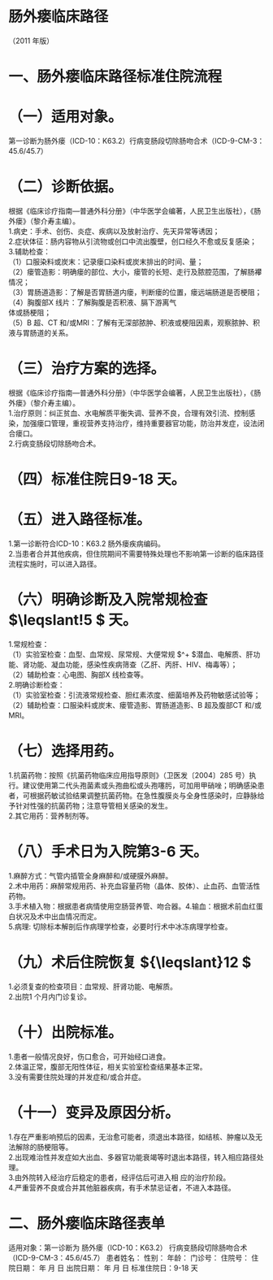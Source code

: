 # 肠外瘘临床路径  
（2011 年版）  
# 一、肠外瘘临床路径标准住院流程  
# （一）适用对象。  
第一诊断为肠外瘘（ICD-10：K63.2）行病变肠段切除肠吻合术（ICD-9-CM-3：45.6/45.7）  
# （二）诊断依据。  
根据《临床诊疗指南—普通外科分册》（中华医学会编著，人民卫生出版社），《肠外瘘》（黎介寿主编）。  
1.病史：手术、创伤、炎症、疾病以及放射治疗、先天异常等诱因；  
2.症状体征：肠内容物从引流物或创口中流出腹壁，创口经久不愈或反复感染；  
3.辅助检查：  
（1）口服染料或炭末：记录瘘口染料或炭末排出的时间、量；  
（2）瘘管造影：明确瘘的部位、大小，瘘管的长短、走行及脓腔范围，了解肠襻情况；  
（3）胃肠道造影：了解是否胃肠道内瘘，判断瘘的位置，瘘远端肠道是否梗阻；  
（4）胸腹部X 线片：了解胸腹是否积液、膈下游离气  
体或肠梗阻；  
（5）B 超、CT 和/或MRI：了解有无深部脓肿、积液或梗阻因素，观察脓肿、积液与胃肠道的关系。  
# （三）治疗方案的选择。  
根据《临床诊疗指南—普通外科分册》（中华医学会编著，人民卫生出版社），《肠外瘘》（黎介寿主编）。  
1.治疗原则：纠正贫血、水电解质平衡失调、营养不良，合理有效引流、控制感染，加强瘘口管理，重视营养支持治疗，维持重要器官功能，防治并发症，设法闭合瘘口。  
2.行病变肠段切除肠吻合术。  
# （四）标准住院日9-18 天。  
# （五）进入路径标准。  
1.第一诊断符合ICD-10：K63.2 肠外瘘疾病编码。  
2.当患者合并其他疾病，但住院期间不需要特殊处理也不影响第一诊断的临床路径流程实施时，可以进入路径。  
# （六）明确诊断及入院常规检查 $\leqslant\!5 $ 天。  
1.常规检查：  
（1）实验室检查：血型、血常规、尿常规、大便常规 $^+ $潜血、电解质、肝功能、肾功能、凝血功能，感染性疾病筛查（乙肝、丙肝、HIV、梅毒等）；  
（2）辅助检查：心电图、胸部X 线检查等。  
2.明确诊断检查：  
（1）实验室检查：引流液常规检查、胆红素浓度、细菌培养及药物敏感试验等；  
（2）辅助检查：口服染料或炭末、瘘管造影、胃肠道造影、B 超及腹部CT 和/或MRI。  
# （七）选择用药。  
1.抗菌药物：按照《抗菌药物临床应用指导原则》（卫医发〔2004〕285 号）执行。建议使用第二代头孢菌素或头孢曲松或头孢噻肟，可加用甲硝唑；明确感染患者，可根据药敏试验结果调整抗菌药物。在急性腹膜炎与全身性感染时，应静脉给予针对性强的抗菌药物；注意导管相关感染的发生。  
2.其它用药：营养制剂等。  
# （八）手术日为入院第3-6 天。  
1.麻醉方式：气管内插管全身麻醉和/或硬膜外麻醉。  
2.术中用药：麻醉常规用药、补充血容量药物（晶体、胶体）、止血药、血管活性药物。  
3.手术植入物：根据患者病情使用空肠营养管、吻合器。4.输血：根据术前血红蛋白状况及术中出血情况而定。  
5.病理: 切除标本解剖后作病理学检查，必要时行术中冰冻病理学检查。  
# （九）术后住院恢复 ${\leqslant}12 $  
1.必须复查的检查项目：血常规、肝肾功能、电解质。  
2.出院1 个月内门诊复诊。  
# （十）出院标准。  
1.患者一般情况良好，伤口愈合，可开始经口进食。  
2.体温正常，腹部无阳性体征，相关实验室检查结果基本正常。  
3.没有需要住院处理的并发症和/或合并症。  
# （十一）变异及原因分析。  
1.存在严重影响预后的因素，无治愈可能者，须退出本路径，如结核、肿瘤以及无法解除的肠梗阻等。  
2.出现难治性并发症如大出血、多器官功能衰竭等时退出本路径，转入相应路径处理。  
3.由外院转入经治疗后稳定的患者，经评估后可进入相 应的治疗阶段。  
4.严重营养不良或合并其他脏器疾病，有手术禁忌证者，不进入本路径。  
# 二、肠外瘘临床路径表单  
适用对象：第一诊断为 肠外瘘（ICD-10：K63.2） 行病变肠段切除肠吻合术（ICD-9-CM-3：45.6/45.7） 患者姓名：           性别：    年龄：    门诊号：       住院号：       住院日期：   年  月  日    出院日期：   年  月   日     标准住院日：9-18 天  
